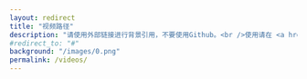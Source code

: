 ```yaml
---
layout: redirect
title: "视频路径"
description: "请使用外部链接进行背景引用，不要使用Github。<br />使用请在 <a href='#'>background</a> 参数内填写<a href='#'>https://exampple.com/videos/video.webm</a>。"
#redirect_to: "#"
background: "/images/0.png"
permalink: /videos/
---
```

